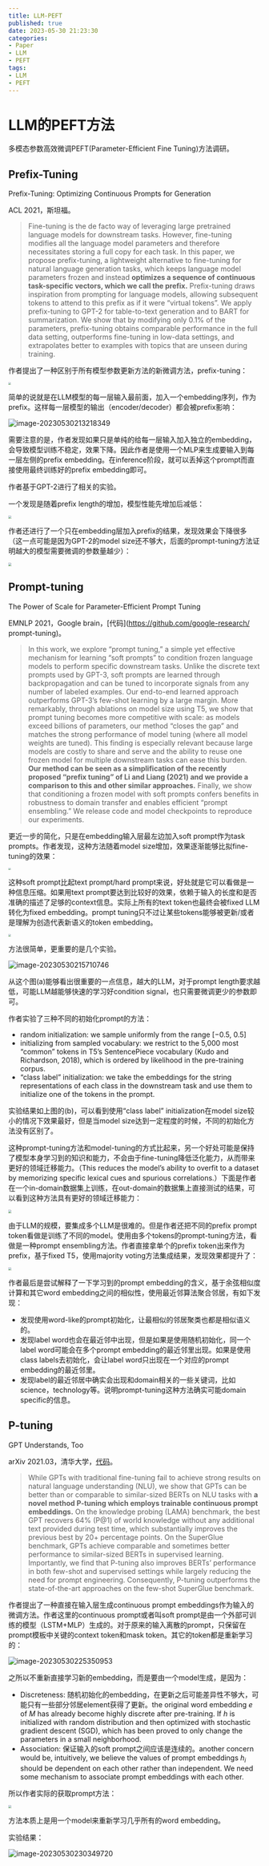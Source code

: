 ```yaml
---
title: LLM-PEFT
published: true
date: 2023-05-30 21:23:30
categories:
- Paper
- LLM
- PEFT
tags:
- LLM
- PEFT
---
```


# LLM的PEFT方法

多模态参数高效微调PEFT(Parameter-Efficient Fine Tuning)方法调研。

<!--more-->

## Prefix-Tuning

Prefix-Tuning: Optimizing Continuous Prompts for Generation

ACL 2021，斯坦福。

> Fine-tuning is the de facto way of leveraging large pretrained language models for downstream tasks. However, fine-tuning modifies all the language model parameters and therefore necessitates storing a full copy for each task. In this paper, we propose prefix-tuning, a lightweight alternative to fine-tuning for natural language generation tasks, which keeps language model parameters frozen and instead **optimizes a sequence of continuous task-specific vectors, which we call the prefix.** Prefix-tuning draws inspiration from prompting for language models, allowing subsequent tokens to attend to this prefix as if it were “virtual tokens”. We apply prefix-tuning to GPT-2 for table-to-text generation and to BART for summarization. We show that by modifying only 0.1% of the parameters, prefix-tuning obtains comparable performance in the full data setting, outperforms fine-tuning in low-data settings, and extrapolates better to examples with topics that are unseen during training.

作者提出了一种区别于所有模型参数更新方法的新微调方法，prefix-tuning：

<img src="https://lxy-blog-pics.oss-cn-beijing.aliyuncs.com/asssets/image-20230530212950351.png"   style="zoom:30%;" />

简单的说就是在LLM模型的每一层输入最前面，加入一个embedding序列，作为prefix。这样每一层模型的输出（encoder/decoder）都会被prefix影响：

![image-20230530213218349](https://lxy-blog-pics.oss-cn-beijing.aliyuncs.com/asssets/image-20230530213218349.png)

需要注意的是，作者发现如果只是单纯的给每一层输入加入独立的embedding，会导致模型训练不稳定，效果下降。因此作者是使用一个MLP来生成要输入到每一层左侧的prefix embedding。在inference阶段，就可以丢掉这个prompt而直接使用最终训练好的prefix embedding即可。

作者基于GPT-2进行了相关的实验。

一个发现是随着prefix length的增加，模型性能先增加后减低：

<img src="https://lxy-blog-pics.oss-cn-beijing.aliyuncs.com/asssets/image-20230530214405258.png"  style="zoom:40%;" />

作者还进行了一个只在embedding层加入prefix的结果，发现效果会下降很多（这一点可能是因为GPT-2的model size还不够大，后面的prompt-tuning方法证明越大的模型需要微调的参数量越少）：

<img src="https://lxy-blog-pics.oss-cn-beijing.aliyuncs.com/asssets/image-20230530214521415.png"  style="zoom:40%;" />

## Prompt-tuning

The Power of Scale for Parameter-Efficient Prompt Tuning

EMNLP 2021，Google brain，[代码](https://github.com/google-research/ prompt-tuning)。

> In this work, we explore “prompt tuning,” a simple yet effective mechanism for learning “soft prompts” to condition frozen language models to perform specific downstream tasks. Unlike the discrete text prompts used by GPT-3, soft prompts are learned through backpropagation and can be tuned to incorporate signals from any number of labeled examples. Our end-to-end learned approach outperforms GPT-3’s few-shot learning by a large margin. More remarkably, through ablations on model size using T5, we show that prompt tuning becomes more competitive with scale: as models exceed billions of parameters, our method “closes the gap” and matches the strong performance of model tuning (where all model weights are tuned). This finding is especially relevant because large models are costly to share and serve and the ability to reuse one frozen model for multiple downstream tasks can ease this burden. **Our method can be seen as a simplification of the recently proposed “prefix tuning” of Li and Liang (2021) and we provide a comparison to this and other similar approaches.** Finally, we show that conditioning a frozen model with soft prompts confers benefits in robustness to domain transfer and enables efficient “prompt ensembling.” We release code and model checkpoints to reproduce our experiments.

更近一步的简化，只是在embedding输入层最左边加入soft prompt作为task prompts。作者发现，这种方法随着model size增加，效果逐渐能够比拟fine-tuning的效果：

<img src="https://lxy-blog-pics.oss-cn-beijing.aliyuncs.com/asssets/image-20230530215325711.png"   style="zoom:30%;" />

这种soft prompt比起text prompt/hard prompt来说，好处就是它可以看做是一种信息压缩。如果用text prompt要达到比较好的效果，依赖于输入的长度和是否准确的描述了足够的context信息。实际上所有的text token也最终会被fixed LLM转化为fixed embedding。prompt tuning只不过让某些tokens能够被更新/或者是理解为创造代表新语义的token embedding。

<img src="https://lxy-blog-pics.oss-cn-beijing.aliyuncs.com/asssets/image-20230530215555584.png"   style="zoom:30%;" />

方法很简单，更重要的是几个实验。

![image-20230530215710746](https://lxy-blog-pics.oss-cn-beijing.aliyuncs.com/asssets/image-20230530215710746.png)

从这个图(a)能够看出很重要的一点信息，越大的LLM，对于prompt length要求越低，可能LLM越能够快速的学习好condition signal，也只需要微调更少的参数即可。

作者实验了三种不同的初始化prompt的方法：

- random initialization: we sample uniformly from the range [−0.5, 0.5]
- initializing from sampled vocabulary: we restrict to the 5,000 most “common” tokens in T5’s SentencePiece vocabulary (Kudo and Richardson, 2018), which is ordered by likelihood in the pre-training corpus.
- “class label” initialization: we take the embeddings for the string representations of each class in the downstream task and use them to initialize one of the tokens in the prompt.

实验结果如上图的(b)，可以看到使用“class label” initialization在model size较小的情况下效果最好，但是当model size达到一定程度的时候，不同的初始化方法没有区别了。

这种prompt-tuning方法和model-tuning的方式比起来，另一个好处可能是保持了模型本身学习到的知识和能力，不会由于fine-tuning降低泛化能力，从而带来更好的领域迁移能力。（This reduces the model’s ability to overfit to a dataset by memorizing specific lexical cues and spurious correlations.）下面是作者在一个in-domain数据集上训练，在out-domain的数据集上直接测试的结果，可以看到这种方法具有更好的领域迁移能力：

<img src="https://lxy-blog-pics.oss-cn-beijing.aliyuncs.com/asssets/image-20230530221537562.png"  style="zoom:40%;" />

由于LLM的规模，要集成多个LLM是很难的。但是作者还把不同的prefix prompt token看做是训练了不同的model。使用由多个tokens的prompt-tuning方法，看做是一种prompt ensembling方法。作者直接拿单个的prefix token出来作为prefix，基于fixed T5，使用majority voting方法集成结果，发现效果都提升了：

<img src="https://lxy-blog-pics.oss-cn-beijing.aliyuncs.com/asssets/image-20230530220419620.png"   style="zoom:40%;" />

作者最后是尝试解释了一下学习到的prompt embedding的含义，基于余弦相似度计算和其它word embedding之间的相似性，使用最近邻算法聚合邻居，有如下发现：

- 发现使用word-like的prompt初始化，让最相似的邻居聚类也都是相似语义的。
- 发现label word也会在最近邻中出现，但是如果是使用随机初始化，同一个label word可能会在多个prompt embedding的最近邻里出现。如果是使用class labels去初始化，会让label word只出现在一个对应的prompt embedding的最近邻里。
- 发现label的最近邻居中确实会出现和domain相关的一些关键词，比如science，technology等。说明prompt-tuning这种方法确实可能domain specific的信息。

## P-tuning

GPT Understands, Too

arXiv 2021.03，清华大学，[代码](https://github.com/THUDM/P-tuning)。

> While GPTs with traditional fine-tuning fail to achieve strong results on natural language understanding (NLU), we show that GPTs can be better than or comparable to similar-sized BERTs on NLU tasks with **a novel method P-tuning which employs trainable continuous prompt embeddings.** On the knowledge probing (LAMA) benchmark, the best GPT recovers 64% (P@1) of world knowledge without any additional text provided during test time, which substantially improves the previous best by 20+ percentage points. On the SuperGlue benchmark, GPTs achieve comparable and sometimes better performance to similar-sized BERTs in supervised learning. Importantly, we find that P-tuning also improves BERTs’ performance in both few-shot and supervised settings while largely reducing the need for prompt engineering. Consequently, P-tuning outperforms the state-of-the-art approaches on the few-shot SuperGlue benchmark.

作者提出了一种直接在输入层生成continuous prompt embeddings作为输入的微调方法。作者这里的continuous prompt或者叫soft prompt是由一个外部可训练的模型（LSTM+MLP）生成的。对于原来的输入离散的prompt，只保留在prompt模板中关键的context token和mask token。其它的token都是重新学习的：

![image-20230530225350953](https://lxy-blog-pics.oss-cn-beijing.aliyuncs.com/asssets/image-20230530225350953.png)

之所以不重新直接学习新的embedding，而是要由一个model生成，是因为：

- Discreteness: 随机初始化的embedding，在更新之后可能差异性不够大，可能只有一些部分邻居element获得了更新。the original word embedding $e$ of $M$ has already become highly discrete after pre-training. If $h$ is initialized with random distribution and then optimized with stochastic gradient descent (SGD), which has been proved to only change the parameters in a small neighborhood.
- Association: 保证输入的soft prompt之间应该是连续的。another concern would be, intuitively, we believe the values of prompt embeddings $h_i$  should be dependent on each other rather than independent. We need some mechanism to associate prompt embeddings with each other.

所以作者实际的获取prompt方法：

<img src="https://lxy-blog-pics.oss-cn-beijing.aliyuncs.com/asssets/image-20230530225724824.png"   style="zoom:40%;" />

方法本质上是用一个model来重新学习几乎所有的word embedding。

实验结果：

![image-20230530230349720](https://lxy-blog-pics.oss-cn-beijing.aliyuncs.com/asssets/image-20230530230349720.png)
